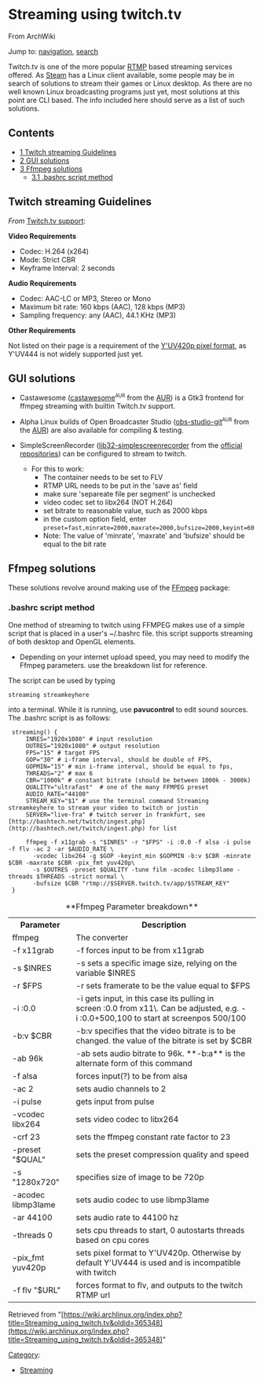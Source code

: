 # Streaming using twitch.tv

From ArchWiki

Jump to: [navigation](#column-one), [search](#searchInput)

Twitch.tv is one of the more popular [RTMP](https://en.wikipedia.org/wiki/Real_Time_Messaging_Protocol "wikipedia:Real Time Messaging Protocol") based streaming services offered. As [Steam](/index.php/Steam "Steam") has a Linux client available, some people may be in search of solutions to stream their games or Linux desktop. As there are no well known Linux broadcasting programs just yet, most solutions at this point are CLI based. The info included here should serve as a list of such solutions.

## Contents

*   [1 Twitch streaming Guidelines](#Twitch_streaming_Guidelines)
*   [2 GUI solutions](#GUI_solutions)
*   [3 Ffmpeg solutions](#Ffmpeg_solutions)
    *   [3.1 .bashrc script method](#.bashrc_script_method)

## Twitch streaming Guidelines

_From_ [Twitch.tv support](http://help.twitch.tv/customer/portal/articles/1253460-broadcast-requirements):

**Video Requirements**

*   Codec: H.264 (x264)
*   Mode: Strict CBR
*   Keyframe Interval: 2 seconds

**Audio Requirements**

*   Codec: AAC-LC or MP3, Stereo or Mono
*   Maximum bit rate: 160 kbps (AAC), 128 kbps (MP3)
*   Sampling frequency: any (AAC), 44.1 KHz (MP3)

**Other Requirements**

Not listed on their page is a requirement of the [Y'UV420p pixel format](https://en.wikipedia.org/wiki/YUV#Y.27UV420p_.28and_Y.27V12_or_YV12.29_to_RGB888_conversion "wikipedia:YUV"), as Y'UV444 is not widely supported just yet.

## GUI solutions

*   Castawesome ([castawesome](https://aur.archlinux.org/packages/castawesome/)<sup><small>AUR</small></sup> from the [AUR](/index.php/AUR "AUR")) is a Gtk3 frontend for ffmpeg streaming with builtin Twitch.tv support.

*   Alpha Linux builds of Open Broadcaster Studio ([obs-studio-git](https://aur.archlinux.org/packages/obs-studio-git/)<sup><small>AUR</small></sup> from the [AUR](/index.php/AUR "AUR")) are also available for compiling & testing.

*   SimpleScreenRecorder ([lib32-simplescreenrecorder](https://www.archlinux.org/packages/?name=lib32-simplescreenrecorder) from the [official repositories](/index.php/Official_repositories "Official repositories")) can be configured to stream to twitch.
    *   For this to work:
        *   The container needs to be set to FLV
        *   RTMP URL needs to be put in the 'save as' field
        *   make sure 'separeate file per segment' is unchecked
        *   video codec set to libx264 (NOT H.264)
        *   set bitrate to reasonable value, such as 2000 kbps
        *   in the custom option field, enter `preset=fast,minrate=2000,maxrate=2000,bufsize=2000,keyint=60`
        *   Note: The value of 'minrate', 'maxrate' and 'bufsize' should be equal to the bit rate

## Ffmpeg solutions

These solutions revolve around making use of the [FFmpeg](/index.php/FFmpeg "FFmpeg") package:

### .bashrc script method

One method of streaming to twitch using FFMPEG makes use of a simple script that is placed in a user's ~/.bashrc file. this script supports streaming of both desktop and OpenGL elements.

*   Depending on your internet upload speed, you may need to modify the Ffmpeg parameters. use the breakdown list for reference.

The script can be used by typing

```
streaming streamkeyhere

```

into a terminal. While it is running, use **pavucontrol** to edit sound sources. The .bashrc script is as follows:

```
 streaming() {
     INRES="1920x1080" # input resolution
     OUTRES="1920x1080" # output resolution
     FPS="15" # target FPS
     GOP="30" # i-frame interval, should be double of FPS, 
     GOPMIN="15" # min i-frame interval, should be equal to fps, 
     THREADS="2" # max 6
     CBR="1000k" # constant bitrate (should be between 1000k - 3000k)
     QUALITY="ultrafast"  # one of the many FFMPEG preset
     AUDIO_RATE="44100"
     STREAM_KEY="$1" # use the terminal command Streaming streamkeyhere to stream your video to twitch or justin
     SERVER="live-fra" # twitch server in frankfurt, see [http://bashtech.net/twitch/ingest.php](http://bashtech.net/twitch/ingest.php) for list

     ffmpeg -f x11grab -s "$INRES" -r "$FPS" -i :0.0 -f alsa -i pulse -f flv -ac 2 -ar $AUDIO_RATE \
       -vcodec libx264 -g $GOP -keyint_min $GOPMIN -b:v $CBR -minrate $CBR -maxrate $CBR -pix_fmt yuv420p\
       -s $OUTRES -preset $QUALITY -tune film -acodec libmp3lame -threads $THREADS -strict normal \
       -bufsize $CBR "rtmp://$SERVER.twitch.tv/app/$STREAM_KEY"
 }

```

<table class="wikitable"><caption>**Ffmpeg Parameter breakdown**</caption>

<tbody>

<tr>

<th>Parameter</th>

<th>Description</th>

</tr>

<tr>

<td>ffmpeg</td>

<td>The converter</td>

</tr>

<tr>

<td>-f x11grab</td>

<td>-f forces input to be from x11grab</td>

</tr>

<tr>

<td>-s $INRES</td>

<td>-s sets a specific image size, relying on the variable $INRES</td>

</tr>

<tr>

<td>-r $FPS</td>

<td>-r sets framerate to be the value equal to $FPS</td>

</tr>

<tr>

<td>-i :0.0</td>

<td>-i gets input, in this case its pulling in screen :0.0 from x11\. Can be adjusted, e.g. -i :0.0+500,100 to start at screenpos 500/100</td>

</tr>

<tr>

<td>-b:v $CBR</td>

<td>-b:v specifies that the video bitrate is to be changed. the value of the bitrate is set by $CBR</td>

</tr>

<tr>

<td>-ab 96k</td>

<td>-ab sets audio bitrate to 96k. **-b:a** is the alternate form of this command</td>

</tr>

<tr>

<td>-f alsa</td>

<td>forces input(?) to be from alsa</td>

</tr>

<tr>

<td>-ac 2</td>

<td>sets audio channels to 2</td>

</tr>

<tr>

<td>-i pulse</td>

<td>gets input from pulse</td>

</tr>

<tr>

<td>-vcodec libx264</td>

<td>sets video codec to libx264</td>

</tr>

<tr>

<td>-crf 23</td>

<td>sets the ffmpeg constant rate factor to 23</td>

</tr>

<tr>

<td>-preset "$QUAL"</td>

<td>sets the preset compression quality and speed</td>

</tr>

<tr>

<td>-s "1280x720"</td>

<td>specifies size of image to be 720p</td>

</tr>

<tr>

<td>-acodec libmp3lame</td>

<td>sets audio codec to use libmp3lame</td>

</tr>

<tr>

<td>-ar 44100</td>

<td>sets audio rate to 44100 hz</td>

</tr>

<tr>

<td>-threads 0</td>

<td>sets cpu threads to start, 0 autostarts threads based on cpu cores</td>

</tr>

<tr>

<td>-pix_fmt yuv420p</td>

<td>sets pixel format to Y'UV420p. Otherwise by default Y'UV444 is used and is incompatible with twitch</td>

</tr>

<tr>

<td>-f flv "$URL"</td>

<td>forces format to flv, and outputs to the twitch RTMP url</td>

</tr>

</tbody>

</table>

Retrieved from "[https://wiki.archlinux.org/index.php?title=Streaming_using_twitch.tv&oldid=365348](https://wiki.archlinux.org/index.php?title=Streaming_using_twitch.tv&oldid=365348)"

[Category](/index.php/Special:Categories "Special:Categories"):

*   [Streaming](/index.php/Category:Streaming "Category:Streaming")